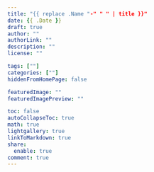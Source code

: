 ```yaml
---
title: "{{ replace .Name "-" " " | title }}"
date: {{ .Date }}
draft: true
author: ""
authorLink: ""
description: ""
license: ""

tags: [""]
categories: [""]
hiddenFromHomePage: false

featuredImage: ""
featuredImagePreview: ""

toc: false
autoCollapseToc: true
math: true
lightgallery: true
linkToMarkdown: true
share:
  enable: true
comment: true
---
```

